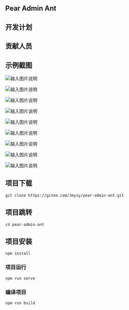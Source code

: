 ## Pear Admin Ant

## 开发计划



## 贡献人员



## 示例截图

![输入图片说明](https://images.gitee.com/uploads/images/2020/1025/214245_00adb66f_4835367.png "ant1.png")

![输入图片说明](https://images.gitee.com/uploads/images/2020/1025/214254_4677557c_4835367.png "ant2.png")

![输入图片说明](https://images.gitee.com/uploads/images/2020/1025/214302_b36f13d8_4835367.png "ant3.png")

![输入图片说明](https://images.gitee.com/uploads/images/2020/1025/214310_a363ecb3_4835367.png "ant4.png")

![输入图片说明](https://images.gitee.com/uploads/images/2020/1025/214319_5e551a1b_4835367.png "ant5.png")

![输入图片说明](https://images.gitee.com/uploads/images/2020/1025/214328_b50b62e8_4835367.png "ant6.png")

![输入图片说明](https://images.gitee.com/uploads/images/2020/1025/214337_e99d7b78_4835367.png "ant7.png")

![输入图片说明](https://images.gitee.com/uploads/images/2020/1025/214346_4e5261c2_4835367.png "ant8.png")

![输入图片说明](https://images.gitee.com/uploads/images/2020/1025/214354_d3c1d47d_4835367.png "ant9.png")


## 项目下载
```
git clone https://gitee.com/Jmysy/pear-admin-ant.git
```

## 项目跳转
```
cd pear-admin-ant
```

## 项目安装
```
npm install
```

### 项目运行
```
npm run serve
```

### 编译项目
```
npm run build
```